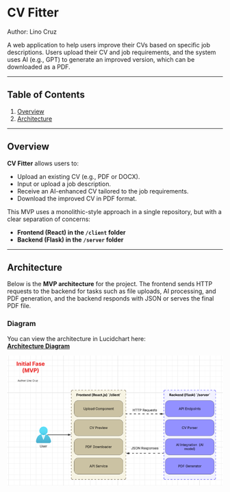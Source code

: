 # CV Fitter

Author: Lino Cruz

A web application to help users improve their CVs based on specific job descriptions. Users upload their CV and job requirements, and the system uses AI (e.g., GPT) to generate an improved version, which can be downloaded as a PDF.

---

## Table of Contents

1. [Overview](#overview)
2. [Architecture](#architecture)

---

## Overview

**CV Fitter** allows users to:
- Upload an existing CV (e.g., PDF or DOCX).
- Input or upload a job description.
- Receive an AI-enhanced CV tailored to the job requirements.
- Download the improved CV in PDF format.

This MVP uses a monolithic-style approach in a single repository, but with a clear separation of concerns:
- **Frontend (React) in the `/client` folder**  
- **Backend (Flask) in the `/server` folder**  

---

## Architecture

Below is the **MVP architecture** for the project. The frontend sends HTTP requests to the backend for tasks such as file uploads, AI processing, and PDF generation, and the backend responds with JSON or serves the final PDF file.

### Diagram

You can view the architecture in Lucidchart here:  
[**Architecture Diagram**](https://lucid.app/lucidchart/9904d87b-0f02-4861-ac86-49fabac0bb71/view)

![CV Fitter MVP Architecture](./architecture.png)
